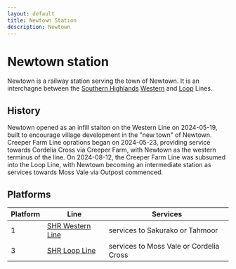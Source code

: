 ```yaml
---
layout: default
title: Newtown Station
description: Newtown
---
```


# Newtown station

Newtown is a railway station serving the town of Newtown.
It is an interchagne between the [Southern Highlands](/rail-networks/shr) [Western](/rail-lines/shr-western-line)
and [Loop](/rail-lines/shr-loop-line) Lines.

## History

Newtown opened as an infill staiton on the Western Line on 2024-05-19, built to
encourage village development in the "new town" of Newtown. Creeper Farm Line
oprations began on 2024-05-23, providing service towards Cordelia Cross via
Creeper Farm, with Newtown as the western terminus of the line. On 2024-08-12,
the Creeper Farm Line was subsumed into the Loop Line, with Newtown becoming an
intermediate station as services towards Moss Vale via Outpost commenced.

## Platforms

Platform | Line | Services
---|---|---
1 | [SHR Western Line](/rail-lines/shr-western-line) | services to Sakurako or Tahmoor
3 | [SHR Loop Line](/rail-lines/shr-loop-line) | services to Moss Vale or Cordelia Cross
